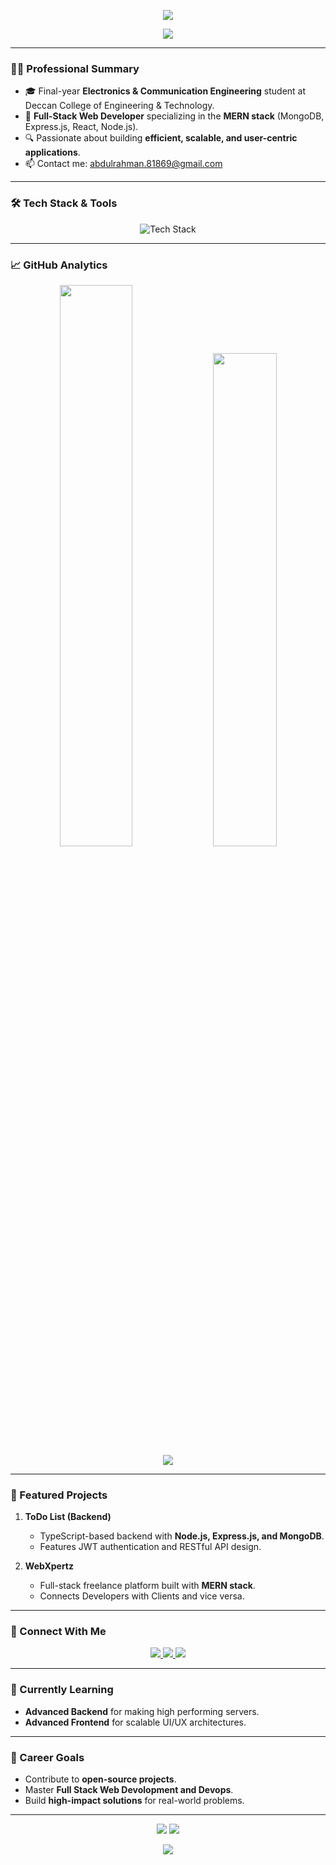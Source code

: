 <!-- Animated Header -->
<p align="center">
  <img src="https://capsule-render.vercel.app/api?type=waving&color=0:00E6FF,100:000000&height=200&section=header&text=Syed%20Abdul%20Rahman&fontSize=40&animation=fadeIn" />
</p>

<!-- Typing Effect -->
<p align="center">
  <img src="https://readme-typing-svg.herokuapp.com?font=Fira+Code&size=24&pause=1000&color=00E6FF&center=true&vCenter=true&width=435&lines=MERN/GoLang+Developer;Building+Scalable+Web+Apps;Mastering+Go+using+gin🚀" />
</p>

---

### 👨‍💻 Professional Summary

- 🎓 Final-year **Electronics & Communication Engineering** student at Deccan College of Engineering & Technology.
- 💼 **Full-Stack Web Developer** specializing in the **MERN stack** (MongoDB, Express.js, React, Node.js).
- 🔍 Passionate about building **efficient, scalable, and user-centric applications**.
- 📫 Contact me: [abdulrahman.81869@gmail.com](mailto:abdulrahman.81869@gmail.com)

---

### 🛠️ Tech Stack & Tools

<p align="center">
  <img src="https://skillicons.dev/icons?i=html,css,js,ts,react,tailwind,nodejs,express,mongodb,nestjs,mysql,git,linux,go" alt="Tech Stack" />
</p>

---

### 📈 GitHub Analytics

<p align="center">
  <img src="https://github-readme-stats.vercel.app/api?username=AbdulRahman-04&show_icons=true&theme=tokyonight&hide_border=true" width="48%" />
  <img src="https://github-readme-stats.vercel.app/api/top-langs/?username=AbdulRahman-04&theme=tokyonight&layout=compact&hide_border=true" width="45%" />
  <br />
  <img src="https://streak-stats.demolab.com?user=AbdulRahman-04&theme=tokyonight&hide_border=true&date_format=M%20j%5B%2C%20Y%5D" />
</p>

---

### 🌟 Featured Projects

1. **ToDo List (Backend)**
   - TypeScript-based backend with **Node.js, Express.js, and MongoDB**.
   - Features JWT authentication and RESTful API design.

2. **WebXpertz**
   - Full-stack freelance platform built with **MERN stack**.
   - Connects Developers with Clients and vice versa.

---

### 🤝 Connect With Me

<p align="center">
  <a href="https://www.linkedin.com/in/syed-abdul-rahman-643a282b2/" target="_blank">
    <img src="https://img.shields.io/badge/LinkedIn-0077B5?style=for-the-badge&logo=linkedin&logoColor=white" />
  </a>
  <a href="https://github.com/AbdulRahman-04" target="_blank">
    <img src="https://img.shields.io/badge/GitHub-181717?style=for-the-badge&logo=github&logoColor=white" />
  </a>
  <a href="mailto:abdulrahman.81869@gmail.com" target="_blank">
    <img src="https://img.shields.io/badge/Gmail-D14836?style=for-the-badge&logo=gmail&logoColor=white" />
  </a>
</p>

---

### 📌 Currently Learning

- **Advanced Backend** for making high performing servers.
- **Advanced Frontend** for scalable UI/UX architectures.

---

### 🎯 Career Goals

- Contribute to **open-source projects**.
- Master **Full Stack Web Devolopment and Devops**.
- Build **high-impact solutions** for real-world problems.

---

<p align="center">
  <img src="https://komarev.com/ghpvc/?username=AbdulRahman-04&label=Profile+Views&color=0e75b6&style=flat" />
  <img src="https://img.shields.io/github/followers/AbdulRahman-04?label=Followers&style=social" />
</p>

<p align="center">
  <img src="https://readme-typing-svg.herokuapp.com?font=Fira+Code&pause=1000&color=5AFFDF&center=true&vCenter=true&width=435&lines=Let's+Build+Something+Amazing++🚀" />
</p>
